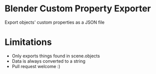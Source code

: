 # Blender Custom Property Exporter
Export objects' custom properties as a JSON file

# Limitations
- Only exports things found in scene.objects
- Data is always converted to a string
- Pull request welcome :)
